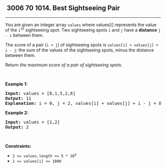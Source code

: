 <h2> 3006 70
1014. Best Sightseeing Pair</h2><hr><div><p>You are given an integer array <code>values</code> where values[i] represents the value of the <code>i<sup>th</sup></code> sightseeing spot. Two sightseeing spots <code>i</code> and <code>j</code> have a <strong>distance</strong> <code>j - i</code> between them.</p>

<p>The score of a pair (<code>i &lt; j</code>) of sightseeing spots is <code>values[i] + values[j] + i - j</code>: the sum of the values of the sightseeing spots, minus the distance between them.</p>

<p>Return <em>the maximum score of a pair of sightseeing spots</em>.</p>

<p>&nbsp;</p>
<p><strong class="example">Example 1:</strong></p>

<pre><strong>Input:</strong> values = [8,1,5,2,6]
<strong>Output:</strong> 11
<strong>Explanation:</strong> i = 0, j = 2, values[i] + values[j] + i - j = 8 + 5 + 0 - 2 = 11
</pre>

<p><strong class="example">Example 2:</strong></p>

<pre><strong>Input:</strong> values = [1,2]
<strong>Output:</strong> 2
</pre>

<p>&nbsp;</p>
<p><strong>Constraints:</strong></p>

<ul>
	<li><code>2 &lt;= values.length &lt;= 5 * 10<sup>4</sup></code></li>
	<li><code>1 &lt;= values[i] &lt;= 1000</code></li>
</ul>
</div>